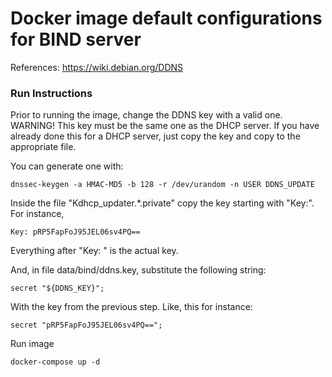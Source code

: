 Docker image default configurations for BIND server
================================

References: https://wiki.debian.org/DDNS

### Run Instructions

Prior to running the image, change the DDNS key with a valid one.
WARNING! This key must be the same one as the DHCP server. If you have
already done this for a DHCP server, just copy the key and copy to the
appropriate file.

You can generate one with:

    dnssec-keygen -a HMAC-MD5 -b 128 -r /dev/urandom -n USER DDNS_UPDATE

Inside the file "Kdhcp_updater.\*.private" copy the key starting with
"Key:". For instance,

    Key: pRP5FapFoJ95JEL06sv4PQ==

Everything after "Key: " is the actual key.

And, in file data/bind/ddns.key, substitute the following string:

    secret "${DDNS_KEY}";

With the key from the previous step. Like, this for instance:

    secret "pRP5FapFoJ95JEL06sv4PQ==";

Run image

    docker-compose up -d
